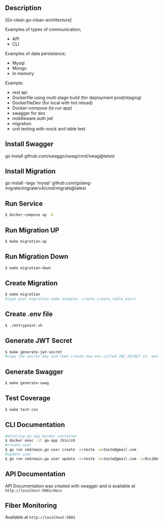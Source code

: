 
## Description

[Go clean go-clean-architecture]

Examples of types of communication;
- API
- CLI

Examples of data persistence;
- Mysql
- Mongo
- In memory

Example:
- rest api
- Dockerfile using multi stage build (for deployment prod/staging)
- DockerfileDev (for local with hot reload)
- Docker-compose (to run app)
- swagger for doc
- middleware auth jwt
- migration
- unit testing with mock and table test

## Install Swagger
go install github.com/swaggo/swag/cmd/swag@latest

## Install Migration
go install -tags 'mysql' github.com/golang-migrate/migrate/v4/cmd/migrate@latest

## Run Service

```bash
$ docker-compose up -d
```

## Run Migration UP

```bash
$ make migration-up
```

## Run Migration Down

```bash
$ make migration-down
```

## Create Migration

```bash
$ make migration
#type your migration name example: create_create_table_users
```

## Create .env file

```bash
$ ./entrypoint.sh
```

## Generate JWT Secret

```bash
$ make generate-jwt-secret
#copy the secret key and then create new env called JWT_SECRET in .env file:
```

## Generate Swagger

```bash
$ make generate-swag
```

## Test Coverage

```bash
$ make test-cov
```

## CLI Documentation

```bash
#entering go app Docker container
$ docker exec -it go-app /bin/sh
#create user
$ go run cmd/main.go user create -n=teste -e=teste@gmail.com
#update user
$ go run cmd/main.go user update -n=teste -e=teste@gmail.com -i=9cc26bf0-1272-45c8-93c5-1d83cfe82033
```

## API Documentation
API Documentation was created with swagger and is available at `http://localhost:5001/docs`

## Fiber Monitoring
Available at `http://localhost:5001`
